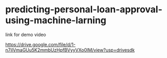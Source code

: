 # predicting-personal-loan-approval-using-machine-larning

link for demo video

https://drive.google.com/file/d/1-n7iIVmaGUu5K2mmbUzHpfBVyyVXo0lM/view?usp=drivesdk
